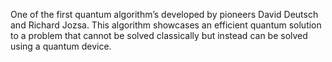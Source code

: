 One of the first quantum algorithm’s developed by pioneers David Deutsch and Richard Jozsa. This algorithm showcases an efficient quantum solution to a problem that cannot be solved classically but instead can be solved using a quantum device.

<!--
[metadata-name]: Deutsch-Jozsa Algorithm
[metadata-tags]: Textbook
[metadata-url]: https://github.com/amazon-braket/amazon-braket-algorithm-library/tree/main/src/braket/experimental/algorithms/deutsch_jozsa
-->
